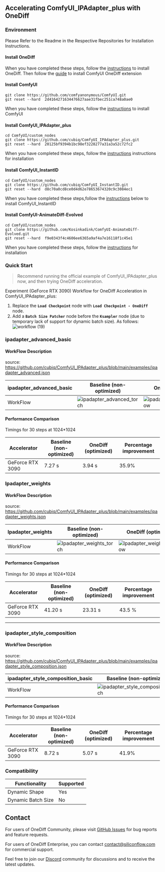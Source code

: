 ## Accelerating ComfyUI_IPAdapter_plus with OneDiff
### Environment
Please Refer to the Readme in the Respective Repositories for Installation Instructions.
#### Install OneDiff

When you have completed these steps, follow the [instructions](https://github.com/siliconflow/onediff/blob/ba93c5a68607abefd38ffed9e6a17bed48c01a81/README.md?plain=1#L224) to install OneDiff.
Then follow the [guide](https://github.com/siliconflow/onediff/blob/0819aa41c8a910add96400265f3165f9d8d3634c/onediff_comfy_nodes/README.md?plain=1#L86) to install ComfyUI OneDiff extension

#### Install ComfyUI

```
git clone https://github.com/comfyanonymous/ComfyUI.git
git reset --hard  2d4164271634476627aae31fbec251ca748a0ae0
```
When you have completed these steps, follow the [instructions](https://github.com/comfyanonymous/ComfyUI) to install ComfyUI

#### Install ComfyUI_IPAdapter_plus

```
cd ComfyUI/custom_nodes
git clone https://github.com/cubiq/ComfyUI_IPAdapter_plus.git
git reset --hard  20125bf9394b1bc98ef3228277a31a3a52c72fc2
```
When you have completed these steps, follow the [instructions](https://github.com/cubiq/ComfyUI_IPAdapter_plus) instructions for installation

#### Install ComfyUI_InstantID

```
cd ComfyUI/custom_nodes
git clone https://github.com/cubiq/ComfyUI_InstantID.git
git reset --hard  d8c70a0cd8ce0d4d62e78653674320c9c3084ec1
```
When you have completed these steps,follow the [instructions](https://github.com/cubiq/ComfyUI_InstantID) below to install ComfyUI_InstantID

#### Install ComfyUI-AnimateDiff-Evolved

```
cd ComfyUI/custom_nodes
git clone https://github.com/Kosinkadink/ComfyUI-AnimateDiff-Evolved.git
git reset --hard  f9e0343f4c4606ee6365a9af4a7e16118f1c45e1
```
When you have completed these steps, follow the [instructions](https://github.com/Kosinkadink/ComfyUI-AnimateDiff-Evolved/)  for installation


### Quick Start

> Recommend running the official example of ComfyUI_IPAdapter_plus now, and then trying OneDiff acceleration.

Experiment (GeForce RTX 3090) Workflow for OneDiff Acceleration in ComfyUI_IPAdapter_plus:

1. Replace the **`Load Checkpoint`** node with **`Load Checkpoint - OneDiff`** node.
2. Add a **`Batch Size Patcher`** node before the **`Ksampler`** node (due to temporary lack of support for dynamic batch size).
As follows:
![workflow (19)](https://github.com/siliconflow/onediff/assets/117806079/07b153fd-a236-4c8d-a220-9b5823a79c17)


### ipadapter_advanced_basic
#### WorkFlow Description
source: https://github.com/cubiq/ComfyUI_IPAdapter_plus/blob/main/examples/ipadapter_advanced.json

| ipadapter_advanced_basic | Baseline (non-optimized)                                                                                         | OneDiff (optimized)                                                                                                      |
| ----------------- | ---------------------------------------------------------------------------------------------------------------- | ------------------------------------------------------------------------------------------------------------------------ |
| WorkFlow          |![ipadapter_advanced_torch](https://github.com/siliconflow/sd-team/assets/117806079/4c4a80a8-ccbf-4649-acee-1b7512b9bf13)   | ![ipadapter_advanced_oneflow](https://github.com/siliconflow/sd-team/assets/117806079/0f5e5ecf-4882-49ae-9792-00584aa1fcdd)  |

#### Performance Comparison

Timings for 30 steps at 1024*1024

| Accelerator           | Baseline (non-optimized) | OneDiff (optimized) | Percentage improvement |
| --------------------- | ------------------------ | ------------------- | ---------------------- |
| GeForce RTX 3090 | 7.27 s                   |  3.94 s      |     35.9%         |


### Ipadapter_weights
#### WorkFlow Description
source: https://github.com/cubiq/ComfyUI_IPAdapter_plus/blob/main/examples/ipadapter_weights.json

| Ipadapter_weights | Baseline (non-optimized)                                                                                         | OneDiff (optimized)                                                                                                      |
| ----------------- | ---------------------------------------------------------------------------------------------------------------- | ------------------------------------------------------------------------------------------------------------------------ |
| WorkFlow          |![Ipadapter_weights_torch](https://github.com/siliconflow/sd-team/assets/117806079/0eb8ae7f-cc1d-444b-9271-a5c0c464e93c)   | ![Ipadapter_weights_oneflow](https://github.com/siliconflow/sd-team/assets/117806079/4fbf13f0-d735-4064-aa29-807d45a20365) |

#### Performance Comparison

Timings for 30 steps at 1024*1024

| Accelerator           | Baseline (non-optimized) | OneDiff (optimized) | Percentage improvement |
| --------------------- | ------------------------ | ------------------- | ---------------------- |
| GeForce RTX 3090 |  41.20 s                   | 23.31  s              |  43.5 %                |

-----------------------------------------------------------------------

### ipadapter_style_composition
#### WorkFlow Description
source: https://github.com/cubiq/ComfyUI_IPAdapter_plus/blob/main/examples/ipadapter_style_composition.json

| ipadapter_style_composition_basic | Baseline (non-optimized)                                                                                         | OneDiff (optimized)                                                                                                      |
| ----------------- | ---------------------------------------------------------------------------------------------------------------- | ------------------------------------------------------------------------------------------------------------------------ |
| WorkFlow          |![ipadapter_style_composition_torch](https://github.com/siliconflow/sd-team/assets/117806079/2178d9ca-955e-4b99-b9a1-65f34e63906c)  | ![ipadapter_style_composition_oneflow](https://github.com/siliconflow/sd-team/assets/117806079/aba01f10-d809-4cae-987d-00dd99eabc08)  |


#### Performance Comparison

Timings for 30 steps at 1024*1024

| Accelerator           | Baseline (non-optimized) | OneDiff (optimized) | Percentage improvement |
| --------------------- | ------------------------ | ------------------- | ---------------------- |
| GeForce RTX 3090 | 8.72 s                   | 5.07  s           | 41.9%               |


### Compatibility

| Functionality      | Supported |
| ------------------ | --------- |
| Dynamic Shape      | Yes       |
| Dynamic Batch Size | No        |

## Contact

For users of OneDiff Community, please visit [GitHub Issues](https://github.com/siliconflow/onediff/issues) for bug reports and feature requests.

For users of OneDiff Enterprise, you can contact contact@siliconflow.com for commercial support.

Feel free to join our [Discord](https://discord.gg/RKJTjZMcPQ) community for discussions and to receive the latest updates.

